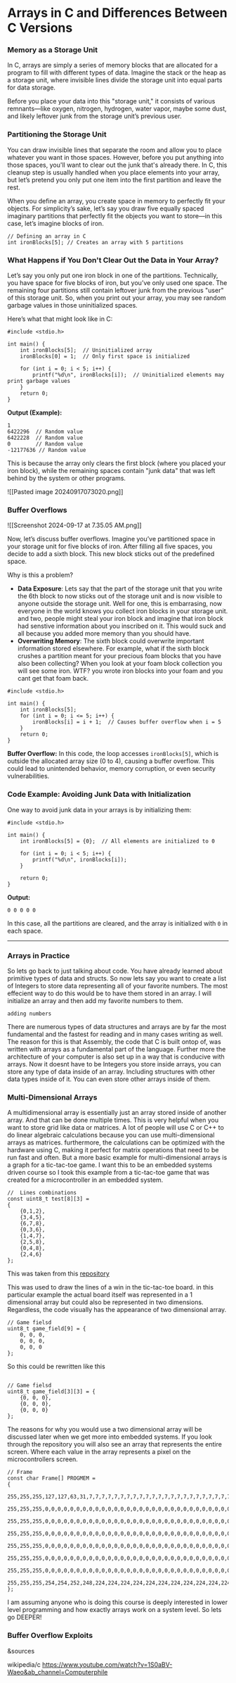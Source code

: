 # Arrays in C and Differences Between C Versions

### Memory as a Storage Unit

In C, arrays are simply a series of memory blocks that are allocated for a program to fill with different types of data. Imagine the stack or the heap as a storage unit, where invisible lines divide the storage unit into equal parts for data storage.

Before you place your data into this "storage unit," it consists of various remnants—like oxygen, nitrogen, hydrogen, water vapor, maybe some dust, and likely leftover junk from the storage unit’s previous user.

### Partitioning the Storage Unit

You can draw invisible lines that separate the room and allow you to place whatever you want in those spaces. However, before you put anything into those spaces, you'll want to clear out the junk that's already there. In C, this cleanup step is usually handled when you place elements into your array, but let’s pretend you only put one item into the first partition and leave the rest.

When you define an array, you create space in memory to perfectly fit your objects. For simplicity’s sake, let’s say you draw five equally spaced imaginary partitions that perfectly fit the objects you want to store—in this case, let’s imagine blocks of iron.

```
// Defining an array in C
int ironBlocks[5]; // Creates an array with 5 partitions
```

### What Happens if You Don't Clear Out the Data in Your Array?

Let’s say you only put one iron block in one of the partitions. Technically, you have space for five blocks of iron, but you’ve only used one space. The remaining four partitions still contain leftover junk from the previous "user" of this storage unit. So, when you print out your array, you may see random garbage values in those uninitialized spaces.

Here’s what that might look like in C:

```
#include <stdio.h>

int main() {
    int ironBlocks[5];  // Uninitialized array
    ironBlocks[0] = 1;  // Only first space is initialized
    
    for (int i = 0; i < 5; i++) {
        printf("%d\n", ironBlocks[i]);  // Uninitialized elements may print garbage values
    }
    return 0;
}

```
**Output (Example):**


```
1
6422296  // Random value
6422228  // Random value
0        // Random value
-12177636 // Random value

```

This is because the array only clears the first block (where you placed your iron block), while the remaining spaces contain "junk data" that was left behind by the system or other programs.

![[Pasted image 20240917073020.png]]
### Buffer Overflows

![[Screenshot 2024-09-17 at 7.35.05 AM.png]]

Now, let’s discuss buffer overflows. Imagine you’ve partitioned space in your storage unit for five blocks of iron. After filling all five spaces, you decide to add a sixth block. This new block sticks out of the predefined space.

Why is this a problem?

- **Data Exposure**: Lets say that the part of the storage unit that you write the 6th block to now sticks out of the storage unit and is now visible to anyone outside the storage unit. Well for one, this is embarrasing, now everyone in the world knows you collect iron blocks in your storage unit. and two, people might steal your iron block and imagine that iron block had senstive information about you inscribed on it. This would suck and all because you added more memory than you should have.
- **Overwriting Memory**: The sixth block could overwrite important information stored elsewhere. For example, what if the sixth block crushes a partition meant for your precious foam blocks that you have also been collecting? When you look at your foam block collection you will see some iron. WTF? you wrote iron blocks into your foam and you cant get that foam back.


```
#include <stdio.h>

int main() {
    int ironBlocks[5];
    for (int i = 0; i <= 5; i++) {
        ironBlocks[i] = i + 1;  // Causes buffer overflow when i = 5
    }
    return 0;
}
```

**Buffer Overflow:** In this code, the loop accesses `ironBlocks[5]`, which is outside the allocated array size (0 to 4), causing a buffer overflow. This could lead to unintended behavior, memory corruption, or even security vulnerabilities.

### Code Example: Avoiding Junk Data with Initialization

One way to avoid junk data in your arrays is by initializing them:


```
#include <stdio.h>

int main() {
    int ironBlocks[5] = {0};  // All elements are initialized to 0
    
    for (int i = 0; i < 5; i++) {
        printf("%d\n", ironBlocks[i]);
    }
    
    return 0;
}

```

**Output:**

`0 0 0 0 0`

In this case, all the partitions are cleared, and the array is initialized with `0` in each space.

---

### Arrays in Practice

So lets go back to just talking about code. You have already learned about primitive types of data and structs. So now lets say you want to create a list of Integers to store data representing all of your favorite numbers. The most effecient way to do this would be to have them stored in an array. I will initialize an array and then add my favorite numbers to them. 

```
adding numbers
```

There are numerous types of data structures and arrays are by far the most fundamental and the fastest for reading and in many cases writing as well. The reason for this is that Assembly, the code that C is built ontop of, was written with arrays as a fundamental part of the language. Further more the architecture of your computer is also set up in a way that is conducive with arrays. Now it doesnt have to be Integers you store inside arrays, you can store any type of data inside of an array. Including structures with other data types inside of it. You can even store other arrays inside of them.

### Multi-Dimensional Arrays

A multidimensional array is essentially just an array stored inside of another array. And that can be done multiple times. This is very helpful when you want to store grid like data or matrices. A lot of people will use C or C++ to do linear algebraic calculations because you can use multi-dimensional arrays as matrices. furthermore, the calculations can be optimized with the hardware using C, making it perfect for matrix operations that need to be run fast and often. But a more basic example for multi-dimensional arrays is a graph for a tic-tac-toe game. I want this to be an embedded systems driven course so I took this example from a tic-tac-toe game that was created for a microcontroller in an embedded system.

```
//	Lines combinations
const uint8_t test[8][3] =
{
	{0,1,2},
	{3,4,5},
	{6,7,8},
	{0,3,6},
	{1,4,7},
	{2,5,8},
	{0,4,8},
	{2,4,6}
};
```
This was taken from this [repository](https://github.com/VALINT/TicTacToe/blob/master/Software/1611_TicTacToe/1611_TicTacToe/Game.c)

This was used to draw the lines of a win in the tic-tac-toe board. in this particular example the actual board itself was represented in a 1 dimensional array but could also be represented in two dimensions. Regardless, the code visually has the appearance of two dimensional array.

```
// Game fielsd
uint8_t game_field[9] = {
	0, 0, 0,
	0, 0, 0,
	0, 0, 0
};
```

So this could be rewritten like this

```

// Game fielsd
uint8_t game_field[3][3] = {
	{0, 0, 0},
	{0, 0, 0},
	{0, 0, 0}
};

```


The reasons for why you would use a two dimensional array will be discussed later when we get more into embedded systems. If you look through the repository you will also see an array that represents the entire screen. Where each value in the array represents a pixel on the microcontrollers screen.

```
// Frame
const char Frame[] PROGMEM =
{
	255,255,255,127,127,63,31,7,7,7,7,7,7,7,7,7,7,7,7,7,7,7,7,7,7,7,7,7,7,7,7,7,7,7,7,7,7,7,7,7,7,7,7,7,7,7,7,7,7,7,7,7,7,7,7,7,7,7,7,7,7,7,7,7,7,7,7,7,7,7,7,7,7,7,7,7,7,7,7,7,7,7,7,7,7,7,7,7,7,7,7,7,7,7,7,31,63,127,127,255,255,255,
	255,255,255,0,0,0,0,0,0,0,0,0,0,0,0,0,0,0,0,0,0,0,0,0,0,0,0,0,0,0,0,0,0,0,0,0,0,0,0,0,0,0,0,0,0,0,0,0,0,0,0,0,0,0,0,0,0,0,0,0,0,0,0,0,0,0,0,0,0,0,0,0,0,0,0,0,0,0,0,0,0,0,0,0,0,0,0,0,0,0,0,0,0,0,0,0,0,0,0,255,255,255,
	255,255,255,0,0,0,0,0,0,0,0,0,0,0,0,0,0,0,0,0,0,0,0,0,0,0,0,0,0,0,0,0,0,0,0,0,0,0,0,0,0,0,0,0,0,0,0,0,0,0,0,0,0,0,0,0,0,0,0,0,0,0,0,0,0,0,0,0,0,0,0,0,0,0,0,0,0,0,0,0,0,0,0,0,0,0,0,0,0,0,0,0,0,0,0,0,0,0,0,255,255,255,
	255,255,255,0,0,0,0,0,0,0,0,0,0,0,0,0,0,0,0,0,0,0,0,0,0,0,0,0,0,0,0,0,0,0,0,0,0,0,0,0,0,0,0,0,0,0,0,0,0,0,0,0,0,0,0,0,0,0,0,0,0,0,0,0,0,0,0,0,0,0,0,0,0,0,0,0,0,0,0,0,0,0,0,0,0,0,0,0,0,0,0,0,0,0,0,0,0,0,0,255,255,255,
	255,255,255,0,0,0,0,0,0,0,0,0,0,0,0,0,0,0,0,0,0,0,0,0,0,0,0,0,0,0,0,0,0,0,0,0,0,0,0,0,0,0,0,0,0,0,0,0,0,0,0,0,0,0,0,0,0,0,0,0,0,0,0,0,0,0,0,0,0,0,0,0,0,0,0,0,0,0,0,0,0,0,0,0,0,0,0,0,0,0,0,0,0,0,0,0,0,0,0,255,255,255,
	255,255,255,0,0,0,0,0,0,0,0,0,0,0,0,0,0,0,0,0,0,0,0,0,0,0,0,0,0,0,0,0,0,0,0,0,0,0,0,0,0,0,0,0,0,0,0,0,0,0,0,0,0,0,0,0,0,0,0,0,0,0,0,0,0,0,0,0,0,0,0,0,0,0,0,0,0,0,0,0,0,0,0,0,0,0,0,0,0,0,0,0,0,0,0,0,0,0,0,255,255,255,
	255,255,255,0,0,0,0,0,0,0,0,0,0,0,0,0,0,0,0,0,0,0,0,0,0,0,0,0,0,0,0,0,0,0,0,0,0,0,0,0,0,0,0,0,0,0,0,0,0,0,0,0,0,0,0,0,0,0,0,0,0,0,0,0,0,0,0,0,0,0,0,0,0,0,0,0,0,0,0,0,0,0,0,0,0,0,0,0,0,0,0,0,0,0,0,0,0,0,0,255,255,255,
	255,255,255,254,254,252,248,224,224,224,224,224,224,224,224,224,224,224,224,224,224,224,224,224,224,224,224,224,224,224,224,224,224,224,224,224,224,224,224,224,224,224,224,224,224,224,224,224,224,224,224,224,224,224,224,224,224,224,224,224,224,224,224,224,224,224,224,224,224,224,224,224,224,224,224,224,224,224,224,224,224,224,224,224,224,224,224,224,224,224,224,224,224,224,224,248,252,254,254,255,255,255
};

```



I am assuming anyone who is doing this course is deeply interested in lower level programming and how exactly arrays work on a system level. So lets go DEEPER!



### Buffer Overflow Exploits






&sources

wikipedia/c
https://www.youtube.com/watch?v=1S0aBV-Waeo&ab_channel=Computerphile


